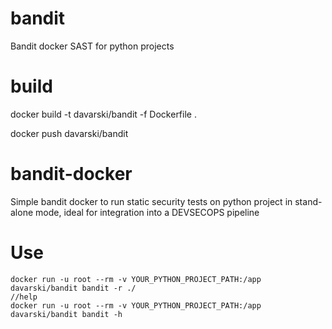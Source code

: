 # bandit
Bandit docker SAST for python projects

# build

   docker build -t davarski/bandit -f Dockerfile .
   
   docker push davarski/bandit

bandit-docker
=============

Simple bandit docker to run static security tests on python project in stand-alone mode, ideal for integration into a DEVSECOPS pipeline

Use
===
    docker run -u root --rm -v YOUR_PYTHON_PROJECT_PATH:/app davarski/bandit bandit -r ./
    //help
    docker run -u root --rm -v YOUR_PYTHON_PROJECT_PATH:/app davarski/bandit bandit -h
